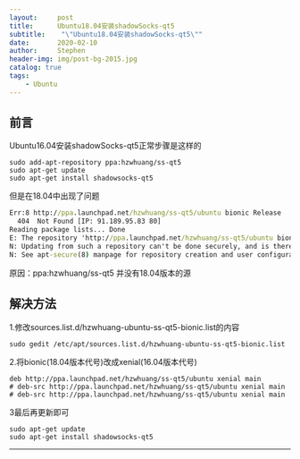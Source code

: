```yaml
---
layout:     post
title:      Ubuntu18.04安装shadowSocks-qt5
subtitle:    "\"Ubuntu18.04安装shadowSocks-qt5\""
date:       2020-02-10
author:     Stephen
header-img: img/post-bg-2015.jpg
catalog: true
tags:
    - Ubuntu
---
```



## 前言

Ubuntu16.04安装shadowSocks-qt5正常步骤是这样的
```shell
sudo add-apt-repository ppa:hzwhuang/ss-qt5
sudo apt-get update
sudo apt-get install shadowsocks-qt5
```
但是在18.04中出现了问题


```cmd
Err:8 http://ppa.launchpad.net/hzwhuang/ss-qt5/ubuntu bionic Release           
  404  Not Found [IP: 91.189.95.83 80]                             
Reading package lists... Done
E: The repository 'http://ppa.launchpad.net/hzwhuang/ss-qt5/ubuntu bionic Release' does not have a Release file.
N: Updating from such a repository can't be done securely, and is therefore disabled by default.
N: See apt-secure(8) manpage for repository creation and user configuration details.
```
原因：ppa:hzwhuang/ss-qt5 并没有18.04版本的源

## 解决方法

1.修改sources.list.d/hzwhuang-ubuntu-ss-qt5-bionic.list的内容

``` shell
sudo gedit /etc/apt/sources.list.d/hzwhuang-ubuntu-ss-qt5-bionic.list
```
2.将bionic(18.04版本代号)改成xenial(16.04版本代号)

```shell
deb http://ppa.launchpad.net/hzwhuang/ss-qt5/ubuntu xenial main
# deb-src http://ppa.launchpad.net/hzwhuang/ss-qt5/ubuntu xenial main
# deb-src http://ppa.launchpad.net/hzwhuang/ss-qt5/ubuntu xenial main
```

3最后再更新即可

```shell
sudo apt-get update
sudo apt-get install shadowsocks-qt5
```



---



